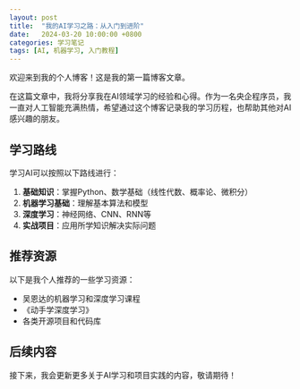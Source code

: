 ```yaml
---
layout: post
title:  "我的AI学习之路：从入门到进阶"
date:   2024-03-20 10:00:00 +0800
categories: 学习笔记
tags: [AI, 机器学习, 入门教程]
---
```


欢迎来到我的个人博客！这是我的第一篇博客文章。

在这篇文章中，我将分享我在AI领域学习的经验和心得。作为一名央企程序员，我一直对人工智能充满热情，希望通过这个博客记录我的学习历程，也帮助其他对AI感兴趣的朋友。

## 学习路线

学习AI可以按照以下路线进行：

1. **基础知识**：掌握Python、数学基础（线性代数、概率论、微积分）
2. **机器学习基础**：理解基本算法和模型
3. **深度学习**：神经网络、CNN、RNN等
4. **实战项目**：应用所学知识解决实际问题

## 推荐资源

以下是我个人推荐的一些学习资源：

- 吴恩达的机器学习和深度学习课程
- 《动手学深度学习》
- 各类开源项目和代码库

## 后续内容

接下来，我会更新更多关于AI学习和项目实践的内容，敬请期待！ 